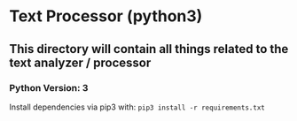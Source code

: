# Text Processor (python3)

## This directory will contain all things related to the text analyzer / processor
### Python Version: 3
Install dependencies via pip3 with: `pip3 install -r requirements.txt`
